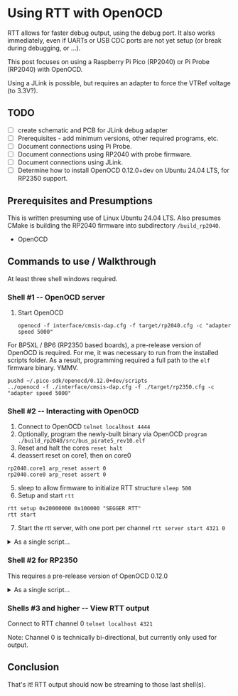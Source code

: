 # Using RTT with OpenOCD

RTT allows for faster debug output, using the debug port.
It also works immediately, even if UARTs or USB CDC ports
are not yet setup (or break during debugging, or ...).

This post focuses on using a Raspberry Pi Pico (RP2040)
or Pi Probe (RP2040) with OpenOCD.

Using a JLink is possible, but requires an adapter to
force the VTRef voltage (to 3.3V?).

## TODO

* [ ] create schematic and PCB for JLink debug adapter
* [ ] Prerequisites - add minimum versions, other required programs, etc.
* [ ] Document connections using Pi Probe.
* [ ] Document connections using RP2040 with probe firmware.
* [ ] Document connections using JLink.
* [ ] Determine how to install OpenOCD 0.12.0+dev on Ubuntu 24.04 LTS, for RP2350 support.

## Prerequisites and Presumptions

This is written presuming use of Linux Ubuntu 24.04 LTS.
Also presumes CMake is building the RP2040 firmware into
subdirectory `/build_rp2040`.

* OpenOCD 


## Commands to use / Walkthrough

At least three shell windows required.

### Shell #1 -- OpenOCD server

1. Start OpenOCD

    `openocd -f interface/cmsis-dap.cfg -f target/rp2040.cfg -c "adapter speed 5000"`


For BP5XL / BP6 (RP2350 based boards), a pre-release version
of OpenOCD is required.  For me, it was
necessary to run
from the installed scripts folder. As a result, programming required
a full path to the `elf` firmware binary.  YMMV.


```
pushd ~/.pico-sdk/openocd/0.12.0+dev/scripts
../openocd -f ./interface/cmsis-dap.cfg -f ./target/rp2350.cfg -c "adapter speed 5000"
```

### Shell #2 -- Interacting with OpenOCD

1. Connect to OpenOCD
`telnet localhost 4444`
2. Optionally, program the newly-built binary via OpenOCD
`program ./build_rp2040/src/bus_pirate5_rev10.elf`
3. Reset and halt the cores
`reset halt`
4. deassert reset on core1, then on core0
```
rp2040.core1 arp_reset assert 0
rp2040.core0 arp_reset assert 0
```
5. sleep to allow firmware to initialize RTT structure
`sleep 500`
6. Setup and start `rtt`
```
rtt setup 0x20000000 0x100000 "SEGGER RTT"
rtt start
```
7. Start the rtt server, with one port per channel
`rtt server start 4321 0`

<details><summary>As a single script...</summary><P/>

```
reset halt
rtt stop
program ./build_rp2040/src/bus_pirate5_rev10.elf
reset halt
rp2040.core1 arp_reset assert 0
rp2040.core0 arp_reset assert 0
sleep 500
rtt setup 0x20000000 0x100000 "SEGGER RTT"
rtt start

rtt server start 4321 0

```

</details>

### Shell #2 for RP2350

This requires a pre-release version of OpenOCD 0.12.0

<details><summary>As a single script...</summary><P/>

```
reset halt
rtt stop
program /home/henrygab/bp5/build_rp2350/src/bus_pirate6.elf
reset halt
rp2350.dap.core1 arp_reset assert 0
rp2350.dap.core0 arp_reset assert 0
sleep 500
rtt setup 0x20000000 0x100000 "SEGGER RTT"
rtt start

rtt server start 4321 0

```

</details>

### Shells #3 and higher -- View RTT output

Connect to RTT channel 0
`telnet localhost 4321`

Note: Channel 0 is technically bi-directional, but currently only used for output.

## Conclusion

That's it!  RTT output should now be streaming to those last shell(s).
